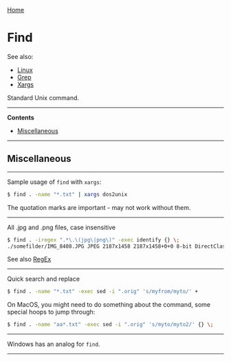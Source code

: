 [Home](Readme.md)
# Find

See also:

 - [Linux](Linux.md)
 - [Grep](Grep.md)
 - [Xargs](Xargs.md)

Standard Unix command.

---

**Contents**

- [Miscellaneous](Find.md#miscellaneous)

---

## Miscellaneous

---

Sample usage of `find` with `xargs`:
    
```bash
$ find . -name "*.txt" | xargs dos2unix
```

The quotation marks are important - may not work without them.

---

All .jpg and .png files, case insensitive

```bash
$ find . -iregex ".*\.\(jpg\|png\)" -exec identify {} \;
./somefilder/IMG_8408.JPG JPEG 2187x1458 2187x1458+0+0 8-bit DirectClass 2.61MB 0.000u 0:00.000
```

See also [RegEx](RegEx.md)

---

Quick search and replace

```bash
$ find . -name "*.txt" -exec sed -i ".orig" 's/myfrom/myto/' +
````

On MacOS,  you might need to do something about the command, some special hoops to jump through:

```bash
$ find . -name "aa*.txt" -exec sed -i ".orig" 's/myto/myto2/' {} \;
```

---

Windows has an analog for `find`.

---

